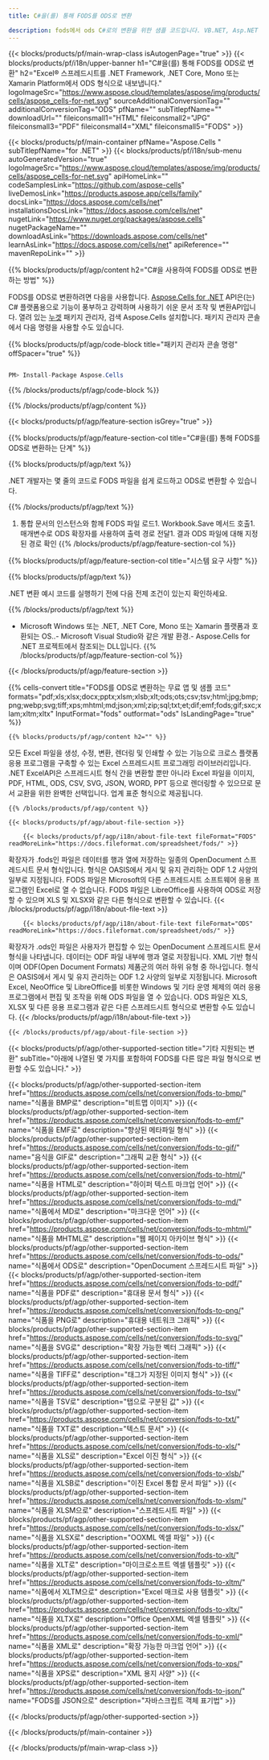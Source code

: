 ```yaml
---
title: C#을(를) 통해 FODS를 ODS로 변환

description: fods에서 ods C#로의 변환을 위한 샘플 코드입니다. VB.NET, Asp.NET 또는 모든 .NET 기반 애플리케이션 내에서 일괄 fods 파일을 ods로 변환하는 API 예제 코드를 사용합니다.
---
```

{{< blocks/products/pf/main-wrap-class isAutogenPage="true" >}}
{{< blocks/products/pf/i18n/upper-banner h1="C#을(를) 통해 FODS를 ODS로 변환" h2="Excel® 스프레드시트를 .NET Framework, .NET Core, Mono 또는 Xamarin Platform에서 ODS 형식으로 내보냅니다." logoImageSrc="https://www.aspose.cloud/templates/aspose/img/products/cells/aspose_cells-for-net.svg" sourceAdditionalConversionTag="" additionalConversionTag="ODS" pfName="" subTitlepfName="" downloadUrl="" fileiconsmall1="HTML" fileiconsmall2="JPG" fileiconsmall3="PDF" fileiconsmall4="XML" fileiconsmall5="FODS" >}}

{{< blocks/products/pf/main-container pfName="Aspose.Cells " subTitlepfName="for .NET" >}}
{{< blocks/products/pf/i18n/sub-menu autoGeneratedVersion="true" logoImageSrc="https://www.aspose.cloud/templates/aspose/img/products/cells/aspose_cells-for-net.svg" apiHomeLink="" codeSamplesLink="https://github.com/aspose-cells" liveDemosLink="https://products.aspose.app/cells/family" docsLink="https://docs.aspose.com/cells/net" installationsDocsLink="https://docs.aspose.com/cells/net" nugetLink="https://www.nuget.org/packages/aspose.cells" nugetPackageName="" downloadAsLink="https://downloads.aspose.com/cells/net" learnAsLink="https://docs.aspose.com/cells/net" apiReference="" mavenRepoLink="" >}}

{{% blocks/products/pf/agp/content h2="C#을 사용하여 FODS를 ODS로 변환하는 방법" %}}

 FODS를 ODS로 변환하려면 다음을 사용합니다.
 [Aspose.Cells for .NET](https://products.aspose.com/cells/net) 
 API은(는) C# 플랫폼용으로 기능이 풍부하고 강력하며 사용하기 쉬운 문서 조작 및 변환API입니다. 열려 있는
 [누겟](https://www.nuget.org/packages/aspose.cells) 
 패키지 관리자, 검색
 Aspose.Cells 
 설치합니다. 패키지 관리자 콘솔에서 다음 명령을 사용할 수도 있습니다.

{{% blocks/products/pf/agp/code-block title="패키지 관리자 콘솔 명령" offSpacer="true" %}}

```cs

PM> Install-Package Aspose.Cells


```

{{% /blocks/products/pf/agp/code-block %}}

{{% /blocks/products/pf/agp/content %}}

{{< blocks/products/pf/agp/feature-section isGrey="true" >}}

{{% blocks/products/pf/agp/feature-section-col title="C#을(를) 통해 FODS를 ODS로 변환하는 단계" %}}

{{% blocks/products/pf/agp/text %}}

 .NET 개발자는 몇 줄의 코드로 FODS 파일을 쉽게 로드하고 ODS로 변환할 수 있습니다.

{{% /blocks/products/pf/agp/text %}}

1. 통합 문서의 인스턴스와 함께 FODS 파일 로드1. Workbook.Save 메서드 호출1. 매개변수로 ODS 확장자를 사용하여 출력 경로 전달1. 결과 ODS 파일에 대해 지정된 경로 확인
{{% /blocks/products/pf/agp/feature-section-col %}}

{{% blocks/products/pf/agp/feature-section-col title="시스템 요구 사항" %}}

{{% blocks/products/pf/agp/text %}}

 .NET 변환 예시 코드를 실행하기 전에 다음 전제 조건이 있는지 확인하세요.

{{% /blocks/products/pf/agp/text %}}

- Microsoft Windows 또는 .NET, .NET Core, Mono 또는 Xamarin 플랫폼과 호환되는 OS..- Microsoft Visual Studio와 같은 개발 환경.- Aspose.Cells for .NET 프로젝트에서 참조되는 DLL입니다.
{{% /blocks/products/pf/agp/feature-section-col %}}

{{< /blocks/products/pf/agp/feature-section >}}

{{% cells-convert title="FODS를 ODS로 변환하는 무료 앱 및 샘플 코드" formats="pdf;xls;xlsx;docx;pptx;xlsm;xlsb;xlt;ods;ots;csv;tsv;html;jpg;bmp;png;webp;svg;tiff;xps;mhtml;md;json;xml;zip;sql;txt;et;dif;emf;fods;gif;sxc;xlam;xltm;xltx" InputFormat="fods" outformat="ods" IsLandingPage="true" %}}
 
<!-- aboutfile Starts -->

    {{% blocks/products/pf/agp/content h2="" %}}

 모든 Excel 파일을 생성, 수정, 변환, 렌더링 및 인쇄할 수 있는 기능으로 크로스 플랫폼 응용 프로그램을 구축할 수 있는 Excel 스프레드시트 프로그래밍 라이브러리입니다. .NET ExcelAPI은 스프레드시트 형식 간을 변환할 뿐만 아니라 Excel 파일을 이미지, PDF, HTML, ODS, CSV, SVG, JSON, WORD, PPT 등으로 렌더링할 수 있으므로 문서 교환을 위한 완벽한 선택입니다. 업계 표준 형식으로 제공됩니다.

    {{% /blocks/products/pf/agp/content %}}

    {{< blocks/products/pf/agp/about-file-section >}}

        {{< blocks/products/pf/agp/i18n/about-file-text fileFormat="FODS" readMoreLink="https://docs.fileformat.com/spreadsheet/fods/" >}}
확장자가 .fods인 파일은 데이터를 행과 열에 저장하는 일종의 OpenDocument 스프레드시트 문서 형식입니다. 형식은 OASIS에서 게시 및 유지 관리하는 ODF 1.2 사양의 일부로 지정됩니다. FODS 파일은 Microsoft의 다른 스프레드시트 소프트웨어 응용 프로그램인 Excel로 열 수 없습니다. FODS 파일은 LibreOffice를 사용하여 ODS로 저장할 수 있으며 XLS 및 XLSX와 같은 다른 형식으로 변환할 수 있습니다.
        {{< /blocks/products/pf/agp/i18n/about-file-text >}}

        {{< blocks/products/pf/agp/i18n/about-file-text fileFormat="ODS" readMoreLink="https://docs.fileformat.com/spreadsheet/ods/" >}}
확장자가 .ods인 파일은 사용자가 편집할 수 있는 OpenDocument 스프레드시트 문서 형식을 나타냅니다. 데이터는 ODF 파일 내부에 행과 열로 저장됩니다. XML 기반 형식이며 ODF(Open Document Formats) 제품군의 여러 하위 유형 중 하나입니다. 형식은 OASIS에서 게시 및 유지 관리하는 ODF 1.2 사양의 일부로 지정됩니다. Microsoft Excel, NeoOffice 및 LibreOffice를 비롯한 Windows 및 기타 운영 체제의 여러 응용 프로그램에서 편집 및 조작을 위해 ODS 파일을 열 수 있습니다. ODS 파일은 XLS, XLSX 및 다른 응용 프로그램과 같은 다른 스프레드시트 형식으로 변환할 수도 있습니다.
        {{< /blocks/products/pf/agp/i18n/about-file-text >}}

    {{< /blocks/products/pf/agp/about-file-section >}}

<!-- aboutfile Ends -->

{{< blocks/products/pf/agp/other-supported-section title="기타 지원되는 변환" subTitle="아래에 나열된 몇 가지를 포함하여 FODS를 다른 많은 파일 형식으로 변환할 수도 있습니다." >}}

{{< blocks/products/pf/agp/other-supported-section-item href="https://products.aspose.com/cells/net/conversion/fods-to-bmp/" name="식품을 BMP로" description="비트맵 이미지" >}}
{{< blocks/products/pf/agp/other-supported-section-item href="https://products.aspose.com/cells/net/conversion/fods-to-emf/" name="식품을 EMF로" description="향상된 메타파일 형식" >}}
{{< blocks/products/pf/agp/other-supported-section-item href="https://products.aspose.com/cells/net/conversion/fods-to-gif/" name="음식을 GIF로" description="그래픽 교환 형식" >}}
{{< blocks/products/pf/agp/other-supported-section-item href="https://products.aspose.com/cells/net/conversion/fods-to-html/" name="식품을 HTML로" description="하이퍼 텍스트 마크업 언어" >}}
{{< blocks/products/pf/agp/other-supported-section-item href="https://products.aspose.com/cells/net/conversion/fods-to-md/" name="식품에서 MD로" description="마크다운 언어" >}}
{{< blocks/products/pf/agp/other-supported-section-item href="https://products.aspose.com/cells/net/conversion/fods-to-mhtml/" name="식품을 MHTML로" description="웹 페이지 아카이브 형식" >}}
{{< blocks/products/pf/agp/other-supported-section-item href="https://products.aspose.com/cells/net/conversion/fods-to-ods/" name="식품에서 ODS로" description="OpenDocument 스프레드시트 파일" >}}
{{< blocks/products/pf/agp/other-supported-section-item href="https://products.aspose.com/cells/net/conversion/fods-to-pdf/" name="식품을 PDF로" description="휴대용 문서 형식" >}}
{{< blocks/products/pf/agp/other-supported-section-item href="https://products.aspose.com/cells/net/conversion/fods-to-png/" name="식품을 PNG로" description="휴대용 네트워크 그래픽" >}}
{{< blocks/products/pf/agp/other-supported-section-item href="https://products.aspose.com/cells/net/conversion/fods-to-svg/" name="식품을 SVG로" description="확장 가능한 벡터 그래픽" >}}
{{< blocks/products/pf/agp/other-supported-section-item href="https://products.aspose.com/cells/net/conversion/fods-to-tiff/" name="식품을 TIFF로" description="태그가 지정된 이미지 형식" >}}
{{< blocks/products/pf/agp/other-supported-section-item href="https://products.aspose.com/cells/net/conversion/fods-to-tsv/" name="식품을 TSV로" description="탭으로 구분된 값" >}}
{{< blocks/products/pf/agp/other-supported-section-item href="https://products.aspose.com/cells/net/conversion/fods-to-txt/" name="식품을 TXT로" description="텍스트 문서" >}}
{{< blocks/products/pf/agp/other-supported-section-item href="https://products.aspose.com/cells/net/conversion/fods-to-xls/" name="식품을 XLS로" description="Excel 이진 형식" >}}
{{< blocks/products/pf/agp/other-supported-section-item href="https://products.aspose.com/cells/net/conversion/fods-to-xlsb/" name="식품을 XLSB로" description="이진 Excel 통합 문서 파일" >}}
{{< blocks/products/pf/agp/other-supported-section-item href="https://products.aspose.com/cells/net/conversion/fods-to-xlsm/" name="식품을 XLSM으로" description="스프레드시트 파일" >}}
{{< blocks/products/pf/agp/other-supported-section-item href="https://products.aspose.com/cells/net/conversion/fods-to-xlsx/" name="식품을 XLSX로" description="OOXML 엑셀 파일" >}}
{{< blocks/products/pf/agp/other-supported-section-item href="https://products.aspose.com/cells/net/conversion/fods-to-xlt/" name="식품을 XLT로" description="마이크로소프트 엑셀 템플릿" >}}
{{< blocks/products/pf/agp/other-supported-section-item href="https://products.aspose.com/cells/net/conversion/fods-to-xltm/" name="식품에서 XLTM으로" description="Excel 매크로 사용 템플릿" >}}
{{< blocks/products/pf/agp/other-supported-section-item href="https://products.aspose.com/cells/net/conversion/fods-to-xltx/" name="식품을 XLTX로" description="Office OpenXML 엑셀 템플릿" >}}
{{< blocks/products/pf/agp/other-supported-section-item href="https://products.aspose.com/cells/net/conversion/fods-to-xml/" name="식품을 XML로" description="확장 가능한 마크업 언어" >}}
{{< blocks/products/pf/agp/other-supported-section-item href="https://products.aspose.com/cells/net/conversion/fods-to-xps/" name="식품을 XPS로" description="XML 용지 사양" >}}
{{< blocks/products/pf/agp/other-supported-section-item href="https://products.aspose.com/cells/net/conversion/fods-to-json/" name="FODS를 JSON으로" description="자바스크립트 객체 표기법" >}}

{{< /blocks/products/pf/agp/other-supported-section >}}

{{< /blocks/products/pf/main-container >}}
    
{{< /blocks/products/pf/main-wrap-class >}}
